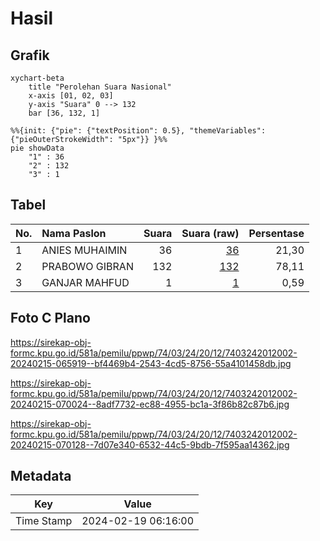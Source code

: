 # Hasil

## Grafik

```mermaid
xychart-beta
    title "Perolehan Suara Nasional"
    x-axis [01, 02, 03]
    y-axis "Suara" 0 --> 132
    bar [36, 132, 1]
```

```mermaid
%%{init: {"pie": {"textPosition": 0.5}, "themeVariables": {"pieOuterStrokeWidth": "5px"}} }%%
pie showData
    "1" : 36
    "2" : 132
    "3" : 1
```

## Tabel

| No. | Nama Paslon    | Suara | Suara (raw) | Persentase |
|:--- |:-------------- | -----:| -----------:| ----------:|
| 1   | ANIES MUHAIMIN | 36    | [36][p-1]   | 21,30      |
| 2   | PRABOWO GIBRAN | 132   | [132][p-2]  | 78,11      |
| 3   | GANJAR MAHFUD  | 1     | [1][p-3]    | 0,59       |


[p-1]: https://github.com/gigit-pemilu/pemilu-2024/blob/main/pilpres/hitung-suara/sub/74-sulawesi-tenggara/sub/03-muna/sub/24-kabawo/sub/2012-lamaeo/sub/002-tps/sub/paslon-1.txt
[p-2]: https://github.com/gigit-pemilu/pemilu-2024/blob/main/pilpres/hitung-suara/sub/74-sulawesi-tenggara/sub/03-muna/sub/24-kabawo/sub/2012-lamaeo/sub/002-tps/sub/paslon-2.txt
[p-3]: https://github.com/gigit-pemilu/pemilu-2024/blob/main/pilpres/hitung-suara/sub/74-sulawesi-tenggara/sub/03-muna/sub/24-kabawo/sub/2012-lamaeo/sub/002-tps/sub/paslon-3.txt

## Foto C Plano

https://sirekap-obj-formc.kpu.go.id/581a/pemilu/ppwp/74/03/24/20/12/7403242012002-20240215-065919--bf4469b4-2543-4cd5-8756-55a4101458db.jpg

https://sirekap-obj-formc.kpu.go.id/581a/pemilu/ppwp/74/03/24/20/12/7403242012002-20240215-070024--8adf7732-ec88-4955-bc1a-3f86b82c87b6.jpg

https://sirekap-obj-formc.kpu.go.id/581a/pemilu/ppwp/74/03/24/20/12/7403242012002-20240215-070128--7d07e340-6532-44c5-9bdb-7f595aa14362.jpg


## Metadata

| Key        | Value               |
| ---------- | ------------------- |
| Time Stamp | 2024-02-19 06:16:00 |



